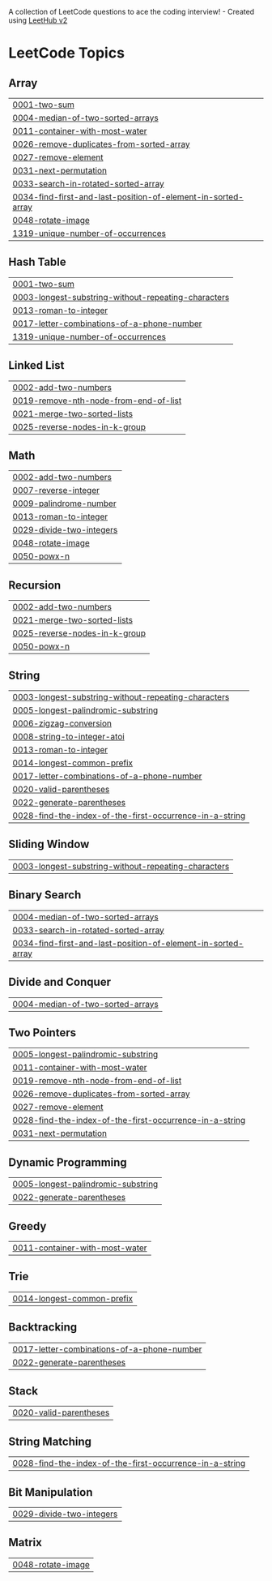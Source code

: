 A collection of LeetCode questions to ace the coding interview! - Created using [LeetHub v2](https://github.com/arunbhardwaj/LeetHub-2.0)
<!---LeetCode Topics Start-->
# LeetCode Topics
## Array
|  |
| ------- |
| [0001-two-sum](https://github.com/Kshitij83/leetcode-solutions/tree/master/0001-two-sum) |
| [0004-median-of-two-sorted-arrays](https://github.com/Kshitij83/leetcode-solutions/tree/master/0004-median-of-two-sorted-arrays) |
| [0011-container-with-most-water](https://github.com/Kshitij83/leetcode-solutions/tree/master/0011-container-with-most-water) |
| [0026-remove-duplicates-from-sorted-array](https://github.com/Kshitij83/leetcode-solutions/tree/master/0026-remove-duplicates-from-sorted-array) |
| [0027-remove-element](https://github.com/Kshitij83/leetcode-solutions/tree/master/0027-remove-element) |
| [0031-next-permutation](https://github.com/Kshitij83/leetcode-solutions/tree/master/0031-next-permutation) |
| [0033-search-in-rotated-sorted-array](https://github.com/Kshitij83/leetcode-solutions/tree/master/0033-search-in-rotated-sorted-array) |
| [0034-find-first-and-last-position-of-element-in-sorted-array](https://github.com/Kshitij83/leetcode-solutions/tree/master/0034-find-first-and-last-position-of-element-in-sorted-array) |
| [0048-rotate-image](https://github.com/Kshitij83/leetcode-solutions/tree/master/0048-rotate-image) |
| [1319-unique-number-of-occurrences](https://github.com/Kshitij83/leetcode-solutions/tree/master/1319-unique-number-of-occurrences) |
## Hash Table
|  |
| ------- |
| [0001-two-sum](https://github.com/Kshitij83/leetcode-solutions/tree/master/0001-two-sum) |
| [0003-longest-substring-without-repeating-characters](https://github.com/Kshitij83/leetcode-solutions/tree/master/0003-longest-substring-without-repeating-characters) |
| [0013-roman-to-integer](https://github.com/Kshitij83/leetcode-solutions/tree/master/0013-roman-to-integer) |
| [0017-letter-combinations-of-a-phone-number](https://github.com/Kshitij83/leetcode-solutions/tree/master/0017-letter-combinations-of-a-phone-number) |
| [1319-unique-number-of-occurrences](https://github.com/Kshitij83/leetcode-solutions/tree/master/1319-unique-number-of-occurrences) |
## Linked List
|  |
| ------- |
| [0002-add-two-numbers](https://github.com/Kshitij83/leetcode-solutions/tree/master/0002-add-two-numbers) |
| [0019-remove-nth-node-from-end-of-list](https://github.com/Kshitij83/leetcode-solutions/tree/master/0019-remove-nth-node-from-end-of-list) |
| [0021-merge-two-sorted-lists](https://github.com/Kshitij83/leetcode-solutions/tree/master/0021-merge-two-sorted-lists) |
| [0025-reverse-nodes-in-k-group](https://github.com/Kshitij83/leetcode-solutions/tree/master/0025-reverse-nodes-in-k-group) |
## Math
|  |
| ------- |
| [0002-add-two-numbers](https://github.com/Kshitij83/leetcode-solutions/tree/master/0002-add-two-numbers) |
| [0007-reverse-integer](https://github.com/Kshitij83/leetcode-solutions/tree/master/0007-reverse-integer) |
| [0009-palindrome-number](https://github.com/Kshitij83/leetcode-solutions/tree/master/0009-palindrome-number) |
| [0013-roman-to-integer](https://github.com/Kshitij83/leetcode-solutions/tree/master/0013-roman-to-integer) |
| [0029-divide-two-integers](https://github.com/Kshitij83/leetcode-solutions/tree/master/0029-divide-two-integers) |
| [0048-rotate-image](https://github.com/Kshitij83/leetcode-solutions/tree/master/0048-rotate-image) |
| [0050-powx-n](https://github.com/Kshitij83/leetcode-solutions/tree/master/0050-powx-n) |
## Recursion
|  |
| ------- |
| [0002-add-two-numbers](https://github.com/Kshitij83/leetcode-solutions/tree/master/0002-add-two-numbers) |
| [0021-merge-two-sorted-lists](https://github.com/Kshitij83/leetcode-solutions/tree/master/0021-merge-two-sorted-lists) |
| [0025-reverse-nodes-in-k-group](https://github.com/Kshitij83/leetcode-solutions/tree/master/0025-reverse-nodes-in-k-group) |
| [0050-powx-n](https://github.com/Kshitij83/leetcode-solutions/tree/master/0050-powx-n) |
## String
|  |
| ------- |
| [0003-longest-substring-without-repeating-characters](https://github.com/Kshitij83/leetcode-solutions/tree/master/0003-longest-substring-without-repeating-characters) |
| [0005-longest-palindromic-substring](https://github.com/Kshitij83/leetcode-solutions/tree/master/0005-longest-palindromic-substring) |
| [0006-zigzag-conversion](https://github.com/Kshitij83/leetcode-solutions/tree/master/0006-zigzag-conversion) |
| [0008-string-to-integer-atoi](https://github.com/Kshitij83/leetcode-solutions/tree/master/0008-string-to-integer-atoi) |
| [0013-roman-to-integer](https://github.com/Kshitij83/leetcode-solutions/tree/master/0013-roman-to-integer) |
| [0014-longest-common-prefix](https://github.com/Kshitij83/leetcode-solutions/tree/master/0014-longest-common-prefix) |
| [0017-letter-combinations-of-a-phone-number](https://github.com/Kshitij83/leetcode-solutions/tree/master/0017-letter-combinations-of-a-phone-number) |
| [0020-valid-parentheses](https://github.com/Kshitij83/leetcode-solutions/tree/master/0020-valid-parentheses) |
| [0022-generate-parentheses](https://github.com/Kshitij83/leetcode-solutions/tree/master/0022-generate-parentheses) |
| [0028-find-the-index-of-the-first-occurrence-in-a-string](https://github.com/Kshitij83/leetcode-solutions/tree/master/0028-find-the-index-of-the-first-occurrence-in-a-string) |
## Sliding Window
|  |
| ------- |
| [0003-longest-substring-without-repeating-characters](https://github.com/Kshitij83/leetcode-solutions/tree/master/0003-longest-substring-without-repeating-characters) |
## Binary Search
|  |
| ------- |
| [0004-median-of-two-sorted-arrays](https://github.com/Kshitij83/leetcode-solutions/tree/master/0004-median-of-two-sorted-arrays) |
| [0033-search-in-rotated-sorted-array](https://github.com/Kshitij83/leetcode-solutions/tree/master/0033-search-in-rotated-sorted-array) |
| [0034-find-first-and-last-position-of-element-in-sorted-array](https://github.com/Kshitij83/leetcode-solutions/tree/master/0034-find-first-and-last-position-of-element-in-sorted-array) |
## Divide and Conquer
|  |
| ------- |
| [0004-median-of-two-sorted-arrays](https://github.com/Kshitij83/leetcode-solutions/tree/master/0004-median-of-two-sorted-arrays) |
## Two Pointers
|  |
| ------- |
| [0005-longest-palindromic-substring](https://github.com/Kshitij83/leetcode-solutions/tree/master/0005-longest-palindromic-substring) |
| [0011-container-with-most-water](https://github.com/Kshitij83/leetcode-solutions/tree/master/0011-container-with-most-water) |
| [0019-remove-nth-node-from-end-of-list](https://github.com/Kshitij83/leetcode-solutions/tree/master/0019-remove-nth-node-from-end-of-list) |
| [0026-remove-duplicates-from-sorted-array](https://github.com/Kshitij83/leetcode-solutions/tree/master/0026-remove-duplicates-from-sorted-array) |
| [0027-remove-element](https://github.com/Kshitij83/leetcode-solutions/tree/master/0027-remove-element) |
| [0028-find-the-index-of-the-first-occurrence-in-a-string](https://github.com/Kshitij83/leetcode-solutions/tree/master/0028-find-the-index-of-the-first-occurrence-in-a-string) |
| [0031-next-permutation](https://github.com/Kshitij83/leetcode-solutions/tree/master/0031-next-permutation) |
## Dynamic Programming
|  |
| ------- |
| [0005-longest-palindromic-substring](https://github.com/Kshitij83/leetcode-solutions/tree/master/0005-longest-palindromic-substring) |
| [0022-generate-parentheses](https://github.com/Kshitij83/leetcode-solutions/tree/master/0022-generate-parentheses) |
## Greedy
|  |
| ------- |
| [0011-container-with-most-water](https://github.com/Kshitij83/leetcode-solutions/tree/master/0011-container-with-most-water) |
## Trie
|  |
| ------- |
| [0014-longest-common-prefix](https://github.com/Kshitij83/leetcode-solutions/tree/master/0014-longest-common-prefix) |
## Backtracking
|  |
| ------- |
| [0017-letter-combinations-of-a-phone-number](https://github.com/Kshitij83/leetcode-solutions/tree/master/0017-letter-combinations-of-a-phone-number) |
| [0022-generate-parentheses](https://github.com/Kshitij83/leetcode-solutions/tree/master/0022-generate-parentheses) |
## Stack
|  |
| ------- |
| [0020-valid-parentheses](https://github.com/Kshitij83/leetcode-solutions/tree/master/0020-valid-parentheses) |
## String Matching
|  |
| ------- |
| [0028-find-the-index-of-the-first-occurrence-in-a-string](https://github.com/Kshitij83/leetcode-solutions/tree/master/0028-find-the-index-of-the-first-occurrence-in-a-string) |
## Bit Manipulation
|  |
| ------- |
| [0029-divide-two-integers](https://github.com/Kshitij83/leetcode-solutions/tree/master/0029-divide-two-integers) |
## Matrix
|  |
| ------- |
| [0048-rotate-image](https://github.com/Kshitij83/leetcode-solutions/tree/master/0048-rotate-image) |
<!---LeetCode Topics End-->
